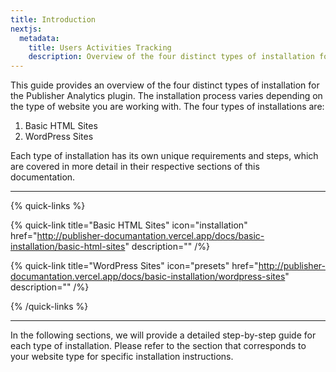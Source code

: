 ```yaml
---
title: Introduction
nextjs:
  metadata:
    title: Users Activities Tracking
    description: Overview of the four distinct types of installation for the Publisher Analytics plugin.
---
```


This guide provides an overview of the four distinct types of installation for the Publisher Analytics plugin. The installation process varies depending on the type of website you are working with. The four types of installations are:

1. Basic HTML Sites
2. WordPress Sites

Each type of installation has its own unique requirements and steps, which are covered in more detail in their respective sections of this documentation.

---

{% quick-links %}

{% quick-link title="Basic HTML Sites" icon="installation" href="http://publisher-documantation.vercel.app/docs/basic-installation/basic-html-sites" description="" /%}

{% quick-link title="WordPress Sites" icon="presets" href="http://publisher-documantation.vercel.app/docs/basic-installation/wordpress-sites" description="" /%}

{% /quick-links %}

---

In the following sections, we will provide a detailed step-by-step guide for each type of installation. Please refer to the section that corresponds to your website type for specific installation instructions.
